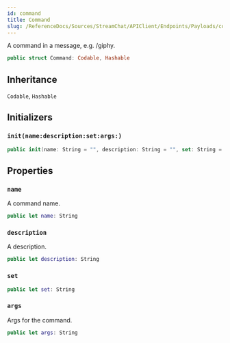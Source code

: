 ```yaml
---
id: command 
title: Command
slug: /ReferenceDocs/Sources/StreamChat/APIClient/Endpoints/Payloads/command
---
```


A command in a message, e.g. /giphy.

``` swift
public struct Command: Codable, Hashable 
```

## Inheritance

`Codable`, `Hashable`

## Initializers

### `init(name:description:set:args:)`

``` swift
public init(name: String = "", description: String = "", set: String = "", args: String = "") 
```

## Properties

### `name`

A command name.

``` swift
public let name: String
```

### `description`

A description.

``` swift
public let description: String
```

### `set`

``` swift
public let set: String
```

### `args`

Args for the command.

``` swift
public let args: String
```
